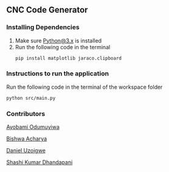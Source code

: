 ## CNC Code Generator

### Installing Dependencies
1. Make sure Python@3.x is installed
2. Run the following code in the terminal
    ```sh
    pip install matplotlib jaraco.clipboard
    ```

### Instructions to run the application
Run the following code in the terminal of the workspace folder
```sh
python src/main.py
```

### Contributors
[Ayobami Odumuyiwa](https://github.com/ayblaze)

[Bishwa Acharya](https://github.com/bishwa221)

[Daniel Uzoigwe](https://github.com/DanOU123)

[Shashi Kumar Dhandapani](https://github.com/shashik5/cnc-code-generator)
